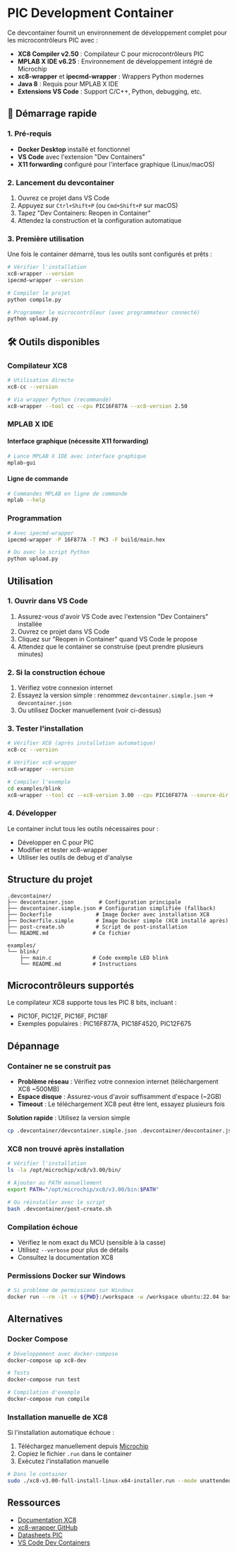 # PIC Development Container

Ce devcontainer fournit un environnement de développement complet pour les microcontrôleurs PIC avec :

- **XC8 Compiler v2.50** : Compilateur C pour microcontrôleurs PIC
- **MPLAB X IDE v6.25** : Environnement de développement intégré de Microchip
- **xc8-wrapper** et **ipecmd-wrapper** : Wrappers Python modernes
- **Java 8** : Requis pour MPLAB X IDE
- **Extensions VS Code** : Support C/C++, Python, debugging, etc.

## 🚀 Démarrage rapide

### 1. Pré-requis

- **Docker Desktop** installé et fonctionnel
- **VS Code** avec l'extension "Dev Containers"
- **X11 forwarding** configuré pour l'interface graphique (Linux/macOS)

### 2. Lancement du devcontainer

1. Ouvrez ce projet dans VS Code
2. Appuyez sur `Ctrl+Shift+P` (ou `Cmd+Shift+P` sur macOS)
3. Tapez "Dev Containers: Reopen in Container"
4. Attendez la construction et la configuration automatique

### 3. Première utilisation

Une fois le container démarré, tous les outils sont configurés et prêts :

```bash
# Vérifier l'installation
xc8-wrapper --version
ipecmd-wrapper --version

# Compiler le projet
python compile.py

# Programmer le microcontrôleur (avec programmateur connecté)
python upload.py
```

## 🛠️ Outils disponibles

### Compilateur XC8
```bash
# Utilisation directe
xc8-cc --version

# Via wrapper Python (recommandé)
xc8-wrapper --tool cc --cpu PIC16F877A --xc8-version 2.50
```

### MPLAB X IDE

#### Interface graphique (nécessite X11 forwarding)
```bash
# Lance MPLAB X IDE avec interface graphique
mplab-gui
```

#### Ligne de commande
```bash
# Commandes MPLAB en ligne de commande
mplab --help
```

### Programmation
```bash
# Avec ipecmd-wrapper
ipecmd-wrapper -P 16F877A -T PK3 -F build/main.hex

# Ou avec le script Python
python upload.py
```

## Utilisation

### 1. Ouvrir dans VS Code

1. Assurez-vous d'avoir VS Code avec l'extension "Dev Containers" installée
2. Ouvrez ce projet dans VS Code
3. Cliquez sur "Reopen in Container" quand VS Code le propose
4. Attendez que le container se construise (peut prendre plusieurs minutes)

### 2. Si la construction échoue

1. Vérifiez votre connexion internet
2. Essayez la version simple : renommez `devcontainer.simple.json` → `devcontainer.json`
3. Ou utilisez Docker manuellement (voir ci-dessus)

### 3. Tester l'installation

```bash
# Vérifier XC8 (après installation automatique)
xc8-cc --version

# Vérifier xc8-wrapper
xc8-wrapper --version

# Compiler l'exemple
cd examples/blink
xc8-wrapper --tool cc --xc8-version 3.00 --cpu PIC16F877A --source-dir . --main-c-file main.c
```

### 4. Développer

Le container inclut tous les outils nécessaires pour :
- Développer en C pour PIC
- Modifier et tester xc8-wrapper
- Utiliser les outils de debug et d'analyse

## Structure du projet

```
.devcontainer/
├── devcontainer.json        # Configuration principale
├── devcontainer.simple.json # Configuration simplifiée (fallback)
├── Dockerfile              # Image Docker avec installation XC8
├── Dockerfile.simple       # Image Docker simple (XC8 installé après)
├── post-create.sh          # Script de post-installation
└── README.md              # Ce fichier

examples/
└── blink/
    ├── main.c             # Code exemple LED blink
    └── README.md          # Instructions
```

## Microcontrôleurs supportés

Le compilateur XC8 supporte tous les PIC 8 bits, incluant :
- PIC10F, PIC12F, PIC16F, PIC18F
- Exemples populaires : PIC16F877A, PIC18F4520, PIC12F675

## Dépannage

### Container ne se construit pas
- **Problème réseau** : Vérifiez votre connexion internet (téléchargement XC8 ~500MB)
- **Espace disque** : Assurez-vous d'avoir suffisamment d'espace (~2GB)
- **Timeout** : Le téléchargement XC8 peut être lent, essayez plusieurs fois

**Solution rapide** : Utilisez la version simple
```bash
cp .devcontainer/devcontainer.simple.json .devcontainer/devcontainer.json
```

### XC8 non trouvé après installation
```bash
# Vérifier l'installation
ls -la /opt/microchip/xc8/v3.00/bin/

# Ajouter au PATH manuellement
export PATH="/opt/microchip/xc8/v3.00/bin:$PATH"

# Ou réinstaller avec le script
bash .devcontainer/post-create.sh
```

### Compilation échoue
- Vérifiez le nom exact du MCU (sensible à la casse)
- Utilisez `--verbose` pour plus de détails
- Consultez la documentation XC8

### Permissions Docker sur Windows
```bash
# Si problème de permissions sur Windows
docker run --rm -it -v ${PWD}:/workspace -w /workspace ubuntu:22.04 bash
```

## Alternatives

### Docker Compose
```bash
# Développement avec docker-compose
docker-compose up xc8-dev

# Tests
docker-compose run test

# Compilation d'exemple
docker-compose run compile
```

### Installation manuelle de XC8
Si l'installation automatique échoue :

1. Téléchargez manuellement depuis [Microchip](https://www.microchip.com/en-us/tools-resources/develop/mplab-xc-compilers)
2. Copiez le fichier `.run` dans le container
3. Exécutez l'installation manuelle

```bash
# Dans le container
sudo ./xc8-v3.00-full-install-linux-x64-installer.run --mode unattended --prefix /opt/microchip
```

## Ressources

- [Documentation XC8](https://www.microchip.com/en-us/tools-resources/develop/mplab-xc-compilers)
- [xc8-wrapper GitHub](https://github.com/s-celles/xc8-wrapper)
- [Datasheets PIC](https://www.microchip.com/en-us/products/microcontrollers-and-microprocessors/8-bit-mcus)
- [VS Code Dev Containers](https://code.visualstudio.com/docs/remote/containers)
